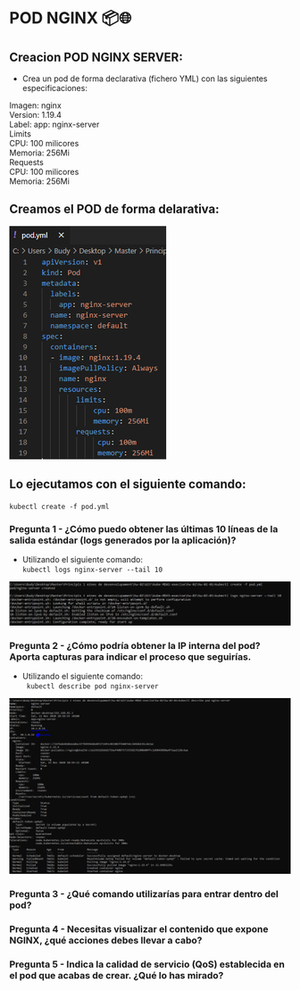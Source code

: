 # POD NGINX 📦🌐


## Creacion POD NGINX SERVER:
* Crea un pod de forma declarativa (fichero YML) con las siguientes especificaciones:

>
Imagen: nginx  
Version: 1.19.4  
    Label: app: nginx-server  
    Limits  
CPU: 100 milicores  
Memoria: 256Mi  
    Requests  
CPU: 100 milicores  
Memoria: 256Mi  
>
## Creamos el POD de forma delarativa:

![POD](./imatges/pod.PNG)  

## Lo ejecutamos con el siguiente comando:

`` kubectl create -f pod.yml ``

### Pregunta 1 - ¿Cómo puedo obtener las últimas 10 líneas de la salida estándar (logs generados por la aplicación)?
* Utilizando el siguiente comando:  
`` kubectl logs nginx-server --tail 10 ``   
  
![Logs](./imatges/logs.PNG)  


### Pregunta 2 - ¿Cómo podría obtener la IP interna del pod? Aporta capturas para indicar el proceso que seguirías.

* Utilizando el siguiente comando:  
`` kubectl describe pod nginx-server``   
  
![Logs](./imatges/getIP.PNG)  
### Pregunta 3 - ¿Qué comando utilizarías para entrar dentro del pod?


### Pregunta 4 - Necesitas visualizar el contenido que expone NGINX, ¿qué acciones debes llevar a cabo?


### Pregunta 5 - Indica la calidad de servicio (QoS) establecida en el pod que acabas de crear. ¿Qué lo has mirado?

